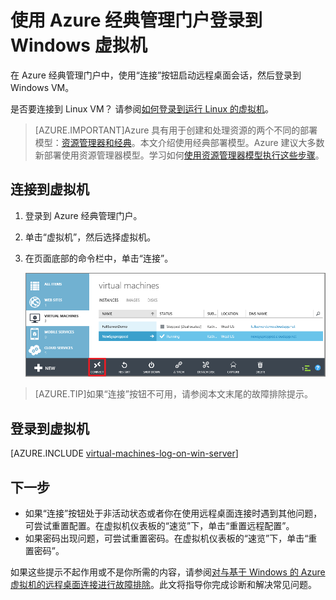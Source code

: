 <properties
	pageTitle="登录到经典 Azure VM | Azure"
	description="使用 Azure 经典管理门户登录到使用经典部署模型创建的 Windows 虚拟机。"
	services="virtual-machines-windows"
	documentationCenter=""
	authors="cynthn"
	manager="timlt"
	editor="tysonn"
	tags="azure-service-management"/>

<tags
	ms.service="virtual-machines-windows"
	ms.date="05/05/2016"
	wacn.date="06/29/2016"/>


# 使用 Azure 经典管理门户登录到 Windows 虚拟机



在 Azure 经典管理门户中，使用“连接”按钮启动远程桌面会话，然后登录到 Windows VM。

是否要连接到 Linux VM？ 请参阅[如何登录到运行 Linux 的虚拟机](/documentation/articles/virtual-machines-linux-classic-log-on/)。

> [AZURE.IMPORTANT]Azure 具有用于创建和处理资源的两个不同的部署模型：[资源管理器和经典](/documentation/articles/resource-manager-deployment-model/)。本文介绍使用经典部署模型。Azure 建议大多数新部署使用资源管理器模型。学习如何[使用资源管理器模型执行这些步骤](/documentation/articles/virtual-machines-windows-connect-logon/)。

## 连接到虚拟机

1. 登录到 Azure 经典管理门户。

2. 单击“虚拟机”，然后选择虚拟机。

3. 在页面底部的命令栏中，单击“连接”。

	![登录到虚拟机](./media/virtual-machines-windows-classic-connect-logon/connectwindows.png)
	
> [AZURE.TIP]如果“连接”按钮不可用，请参阅本文末尾的故障排除提示。

## 登录到虚拟机

[AZURE.INCLUDE [virtual-machines-log-on-win-server](../../includes/virtual-machines-log-on-win-server.md)]

## 下一步

-	如果“连接”按钮处于非活动状态或者你在使用远程桌面连接时遇到其他问题，可尝试重置配置。在虚拟机仪表板的“速览”下，单击“重置远程配置”。
-	如果密码出现问题，可尝试重置密码。在虚拟机仪表板的“速览”下，单击“重置密码”。

如果这些提示不起作用或不是你所需的内容，请参阅[对与基于 Windows 的 Azure 虚拟机的远程桌面连接进行故障排除](/documentation/articles/virtual-machines-windows-troubleshoot-rdp-connection/)。此文将指导你完成诊断和解决常见问题。

<!---HONumber=Mooncake_1221_2015-->